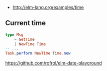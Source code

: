 - http://elm-lang.org/examples/time

## Current time

```elm
type Msg
    = GetTime
    | NewTime Time
-- ...
Task.perform NewTime Time.now
```

https://github.com/rofrol/elm-date-playground

